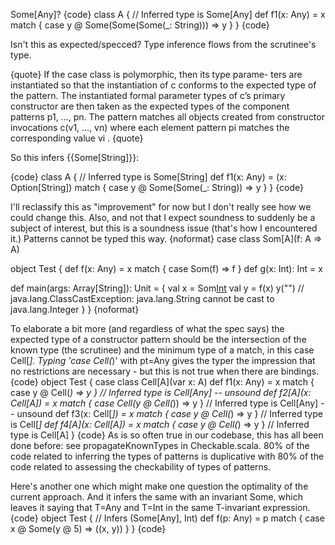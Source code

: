 Some[Any]?
{code}
class A {
  // Inferred type is Some[Any]
  def f1(x: Any) = x match { case y @ Some(Some(Some(_: String))) => y }
}
{code}

Isn't this as expected/specced? Type inference flows from the scrutinee's type.

{quote}
If the case class is polymorphic, then its type parame- ters are instantiated so that the instantiation of c conforms to the expected type of the pattern. The instantiated formal parameter types of c’s primary constructor are then taken as the expected types of the component patterns p1, ..., pn. The pattern matches all objects created from constructor invocations c(v1, ..., vn) where each element pattern pi matches the corresponding value vi .
{quote}

So this infers {{Some[String]}}:

{code}
class A {
  // Inferred type is Some[String]
  def f1(x: Any) = (x: Option[String]) match { case y @ Some(Some(_: String)) => y }
}
{code}

I'll reclassify this as "improvement" for now but I don't really see how we could change this.
Also, and not that I expect soundness to suddenly be a subject of interest, but this is a soundness issue (that's how I encountered it.) Patterns cannot be typed this way.
{noformat}
case class Som[A](f: A => A)

object Test {
  def f(x: Any) = x match { case Som(f) => f }
  def g(x: Int): Int = x

  def main(args: Array[String]): Unit = {
    val x = Som[Int](g)
    val y = f(x)
    y("")
    // java.lang.ClassCastException: java.lang.String cannot be cast to java.lang.Integer
  }
}
{noformat}

To elaborate a bit more (and regardless of what the spec says) the expected type of a constructor pattern should be the intersection of the known type (the scrutinee) and the minimum type of a match, in this case Cell[_]. Typing 'case Cell(_)' with pt=Any gives the typer the impression that no restrictions are necessary - but this is not true when there are bindings.
{code}
object Test {
  case class Cell[A](var x: A)
  def f1(x: Any)        = x match { case y @ Cell(_) => y }       // Inferred type is Cell[Any] -- unsound
  def f2[A](x: Cell[A]) = x match { case Cell(y @ Cell(_)) => y } // Inferred type is Cell[Any] -- unsound
  def f3(x: Cell[_])    = x match { case y @ Cell(_) => y }       // Inferred type is Cell[_]
  def f4[A](x: Cell[A]) = x match { case y @ Cell(_) => y }       // Inferred type is Cell[A]
}
{code}
As is so often true in our codebase, this has all been done before: see propagateKnownTypes in Checkable.scala. 80% of the code related to inferring the types of patterns is duplicative with 80% of the code related to assessing the checkability of types of patterns.

Here's another one which might make one question the optimality of the current approach. And it infers the same with an invariant Some, which leaves it saying that T=Any and T=Int in the same T-invariant expression.
{code}
object Test {
  // Infers (Some[Any], Int)
  def f(p: Any) = p match { case x @ Some(y @ 5) => ((x, y)) }
}
{code}
